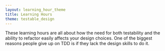 ```yaml
---
layout: learning_hour_theme
title: Learning Hours
theme: testable_design
---
```


These learning hours are all about how the need for both testability and the ability to refactor easily affects your design choices. One of the biggest reasons people give up on TDD is if they lack the design skills to do it.
